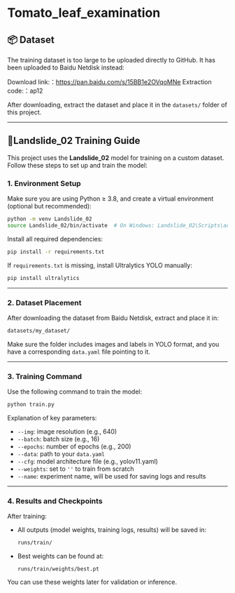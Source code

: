 # Tomato_leaf_examination
## 📦 Dataset

The training dataset is too large to be uploaded directly to GitHub. It has been uploaded to Baidu Netdisk instead:

Download link:：https://pan.baidu.com/s/15BB1e2OVqoMNe
Extraction code:：ap12

After downloading, extract the dataset and place it in the `datasets/` folder of this project.

---

## 🧠Landslide_02 Training Guide

This project uses the **Landslide_02** model for training on a custom dataset. Follow these steps to set up and train the model:

### 1. Environment Setup

Make sure you are using Python ≥ 3.8, and create a virtual environment (optional but recommended):

```bash
python -m venv Landslide_02
source Landslide_02/bin/activate  # On Windows: Landslide_02\Scripts\activate
```

Install all required dependencies:

```bash
pip install -r requirements.txt
```

If `requirements.txt` is missing, install Ultralytics YOLO manually:

```bash
pip install ultralytics
```

---

### 2. Dataset Placement

After downloading the dataset from Baidu Netdisk, extract and place it in:

```bash
datasets/my_dataset/
```

Make sure the folder includes images and labels in YOLO format, and you have a corresponding `data.yaml` file pointing to it.

---

### 3. Training Command

Use the following command to train the model:

```bash
python train.py 
```

Explanation of key parameters:

- `--img`: image resolution (e.g., 640)
- `--batch`: batch size (e.g., 16)
- `--epochs`: number of epochs (e.g., 200)
- `--data`: path to your `data.yaml`
- `--cfg`: model architecture file (e.g., yolov11.yaml)
- `--weights`: set to `''` to train from scratch
- `--name`: experiment name, will be used for saving logs and results

---

### 4. Results and Checkpoints

After training:

- All outputs (model weights, training logs, results) will be saved in:
  ```bash
  runs/train/
  ```
- Best weights can be found at:
  ```
  runs/train/weights/best.pt
  ```

You can use these weights later for validation or inference.

